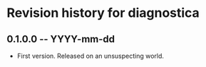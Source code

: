 # Revision history for diagnostica

## 0.1.0.0 -- YYYY-mm-dd

* First version. Released on an unsuspecting world.
